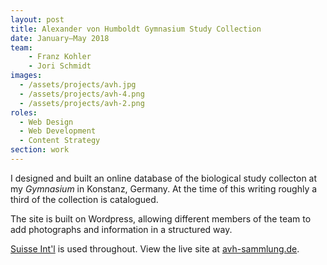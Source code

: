 ```yaml
---
layout: post
title: Alexander von Humboldt Gymnasium Study Collection
date: January—May 2018
team:
    - Franz Kohler
    - Jori Schmidt
images: 
  - /assets/projects/avh.jpg
  - /assets/projects/avh-4.png
  - /assets/projects/avh-2.png
roles:
  - Web Design
  - Web Development
  - Content Strategy
section: work
---
```


I designed and built an online database of the biological study collecton at my _Gymnasium_ in Konstanz, Germany. At the time of this writing roughly a third of the collection is catalogued.

The site is built on Wordpress, allowing different members of the team to add photographs and information in a structured way.

[Suisse Int'l](https://www.swisstypefaces.com/fonts/suisse/) is used throughout. View the live site at [avh-sammlung.de](http://avh-sammlung.de/).